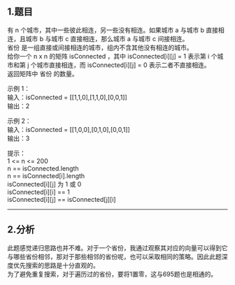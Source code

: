 ## 1.题目
有 n 个城市，其中一些彼此相连，另一些没有相连。如果城市 a 与城市 b 直接相连，且城市 b 与城市 c 直接相连，那么城市 a 与城市 c 间接相连。  
省份 是一组直接或间接相连的城市，组内不含其他没有相连的城市。  
给你一个 n x n 的矩阵 isConnected ，其中 isConnected[i][j] = 1 表示第 i 个城市和第 j 个城市直接相连，而 isConnected[i][j] = 0 表示二者不直接相连。  
返回矩阵中 省份 的数量。  

示例 1：  
输入：isConnected = [[1,1,0],[1,1,0],[0,0,1]]  
输出：2  

示例 2：  
输入：isConnected = [[1,0,0],[0,1,0],[0,0,1]]  
输出：3  

提示：  
1 <= n <= 200  
n == isConnected.length  
n == isConnected[i].length  
isConnected[i][j] 为 1 或 0  
isConnected[i][i] == 1  
isConnected[i][j] == isConnected[j][i]  

---

## 2.分析
此题感觉递归思路也并不难。对于一个省份，我通过观察其对应的向量可以得到它与哪些省份相邻，那对于那些相邻的省份呢，也可以采取相同的策略。因此此题深度优先搜索的思路是十分直观的。  
为了避免重复搜索，对于遍历过的省份，要将1置零，这与695题也是相通的。